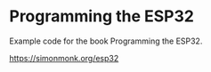 # Programming the ESP32
Example code for the book Programming the ESP32. 

https://simonmonk.org/esp32

